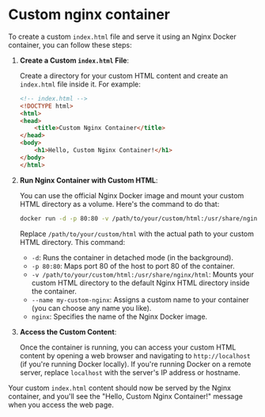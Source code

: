# Custom nginx container

To create a custom `index.html` file and serve it using an Nginx Docker container, you can follow these steps:

1. **Create a Custom `index.html` File**:

   Create a directory for your custom HTML content and create an `index.html` file inside it. For example:

   ```html
   <!-- index.html -->
   <!DOCTYPE html>
   <html>
   <head>
       <title>Custom Nginx Container</title>
   </head>
   <body>
       <h1>Hello, Custom Nginx Container!</h1>
   </body>
   </html>
   ```

2. **Run Nginx Container with Custom HTML**:

   You can use the official Nginx Docker image and mount your custom HTML directory as a volume. Here's the command to do that:

   ```bash
   docker run -d -p 80:80 -v /path/to/your/custom/html:/usr/share/nginx/html --name my-custom-nginx nginx
   ```

   Replace `/path/to/your/custom/html` with the actual path to your custom HTML directory. This command:

   - `-d`: Runs the container in detached mode (in the background).
   - `-p 80:80`: Maps port 80 of the host to port 80 of the container.
   - `-v /path/to/your/custom/html:/usr/share/nginx/html`: Mounts your custom HTML directory to the default Nginx HTML directory inside the container.
   - `--name my-custom-nginx`: Assigns a custom name to your container (you can choose any name you like).
   - `nginx`: Specifies the name of the Nginx Docker image.

3. **Access the Custom Content**:

   Once the container is running, you can access your custom HTML content by opening a web browser and navigating to `http://localhost` (if you're running Docker locally). If you're running Docker on a remote server, replace `localhost` with the server's IP address or hostname.

Your custom `index.html` content should now be served by the Nginx container, and you'll see the "Hello, Custom Nginx Container!" message when you access the web page.

